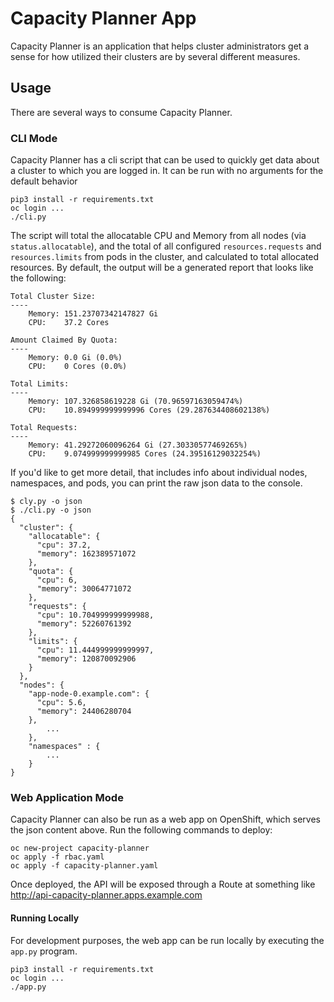 # Capacity Planner App

Capacity Planner is an application that helps cluster administrators get a sense for how utilized their clusters are by several different measures.

## Usage

There are several ways to consume Capacity Planner.

### CLI Mode

Capacity Planner has a cli script that can be used to quickly get data about a cluster to which you are logged in. It can be run with no arguments for the default behavior

```
pip3 install -r requirements.txt
oc login ...
./cli.py
```

The script will total the allocatable CPU and Memory from all nodes (via `status.allocatable`), and the total of all configured `resources.requests` and `resources.limits` from pods in the cluster, and calculated to total allocated resources. By default, the output will be a generated report that looks like the following:

```
Total Cluster Size:
----
	Memory:	151.23707342147827 Gi
	CPU:	37.2 Cores

Amount Claimed By Quota:
----
	Memory:	0.0 Gi (0.0%)
	CPU:	0 Cores (0.0%)

Total Limits:
----
	Memory:	107.326858619228 Gi (70.96597163059474%)
	CPU:	10.894999999999996 Cores (29.287634408602138%)

Total Requests:
----
	Memory:	41.29272060096264 Gi (27.30330577469265%)
	CPU:	9.074999999999985 Cores (24.39516129032254%)

```

If you'd like to get more detail, that includes info about individual nodes, namespaces, and pods, you can print the raw json data to the console.

```
$ cly.py -o json
$ ./cli.py -o json
{
  "cluster": {
    "allocatable": {
      "cpu": 37.2,
      "memory": 162389571072
    },
    "quota": {
      "cpu": 6,
      "memory": 30064771072
    },
    "requests": {
      "cpu": 10.704999999999988,
      "memory": 52260761392
    },
    "limits": {
      "cpu": 11.444999999999997,
      "memory": 120870092906
    }
  },
  "nodes": {
    "app-node-0.example.com": {
      "cpu": 5.6,
      "memory": 24406280704
    },
		...
	},
	"namespaces" : {
		...
	}
}
```

### Web Application Mode

Capacity Planner can also be run as a web app on OpenShift, which serves the json content above. Run the following commands to deploy:

```
oc new-project capacity-planner
oc apply -f rbac.yaml
oc apply -f capacity-planner.yaml
```

Once deployed, the API will be exposed through a Route at something like http://api-capacity-planner.apps.example.com

#### Running Locally

For development purposes, the web app can be run locally by executing the `app.py` program.

```
pip3 install -r requirements.txt
oc login ...
./app.py
```
